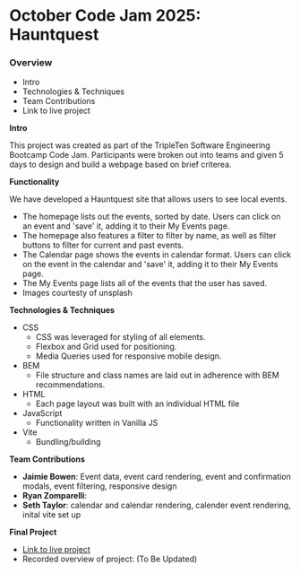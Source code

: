 # October Code Jam 2025: Hauntquest

### Overview

- Intro
- Technologies & Techniques
- Team Contributions
- Link to live project

**Intro**

This project was created as part of the TripleTen Software Engineering Bootcamp Code Jam. Participants were broken out into teams and given 5 days to design and build a webpage based on brief criterea.

**Functionality**

We have developed a Hauntquest site that allows users to see local events.

- The homepage lists out the events, sorted by date. Users can click on an event and 'save' it, adding it to their My Events page.
- The homepage also features a filter to filter by name, as well as filter buttons to filter for current and past events.
- The Calendar page shows the events in calendar format. Users can click on the event in the calendar and 'save' it, adding it to their My Events page.
- The My Events page lists all of the events that the user has saved.
- Images courtesty of unsplash

**Technologies & Techniques**

- CSS
  - CSS was leveraged for styling of all elements.
  - Flexbox and Grid used for positioning.
  - Media Queries used for responsive mobile design.
- BEM
  - File structure and class names are laid out in adherence with BEM recommendations.
- HTML
  - Each page layout was built with an individual HTML file
- JavaScript
  - Functionality written in Vanilla JS
- Vite
  - Bundling/building

**Team Contributions**

- **Jaimie Bowen**: Event data, event card rendering, event and confirmation modals, event filtering, responsive design
- **Ryan Zomparelli**:
- **Seth Taylor**: calendar and calendar rendering, calender event rendering, inital vite set up

**Final Project**

- [Link to live project](https://ryanzomparelli.github.io/Oct-Code-Jam-2025/index.html)
- Recorded overview of project: (To Be Updated)
